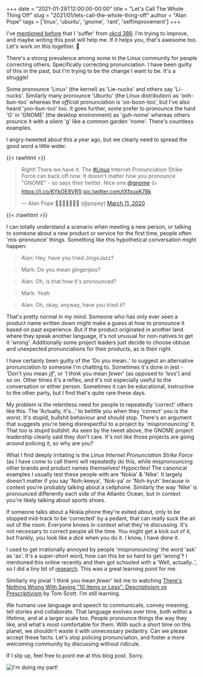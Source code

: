 +++
date = "2021-01-29T12:00:00-00:00"
title = "Let's Call The Whole Thing Off"
slug = "2021/01/lets-call-the-whole-thing-off"
author = "Alan Pope"
tags = ['linux', 'ubuntu', 'gnome', 'rant', 'selfimprovement']
+++

I've [mentioned before](/blog/2021/01/distrowatch-is-not-a-measure-of-popularity/) that I 'suffer' from [xkcd 386](https://xkcd.com/386). I'm trying to improve, and maybe writing this post will help me. If it helps you, that's awesome too. Let's work on this together. 🤝

There's a strong prevalence among some in the Linux community for people correcting others. Specifically correcting pronunciation. I have been guilty of this in the past, but I'm trying to be the change I want to be. It's a struggle!

Some pronounce 'Linux' (the kernel) as 'Lie-nucks' and others say 'Li-nucks'. Similarly many pronounce 'Ubuntu' (the Linux distribution) as 'ooh-bun-too' whereas the *official* pronunciation is 'oo-boon-too', but I've also heard 'yoo-bun-too' too. It goes further, some prefer to pronounce the hard 'G' in 'GNOME' (the desktop environment) as 'guh-nome' whereas others prounce it with a silent 'g' like a common garden 'nome'. There's countless examples.

I angry-tweeted about this a year ago, but we clearly need to spread the good word a little wider.

{{< rawhtml >}}
<blockquote class="twitter-tweet"><p lang="en" dir="ltr">Right! There we have it. The <a href="https://twitter.com/hashtag/Linux?src=hash&amp;ref_src=twsrc%5Etfw">#Linux</a> Internet Pronunciation Strike Force can back off now. It doesn&#39;t matter how you pronounce &quot;GNOME&quot; - so says their twitter. Nice one <a href="https://twitter.com/gnome?ref_src=twsrc%5Etfw">@gnome</a> 👍<a href="https://t.co/6YkOE8VR1I">https://t.co/6YkOE8VR1I</a> <a href="https://t.co/tXfxuxK78k">pic.twitter.com/tXfxuxK78k</a></p>&mdash; Alan Pope 🍺🐧🐱🇬🇧🇪🇺 (@popey) <a href="https://twitter.com/popey/status/1237873791146938375?ref_src=twsrc%5Etfw">March 11, 2020</a></blockquote> <script async src="https://platform.twitter.com/widgets.js" charset="utf-8"></script>
{{< /rawhtml >}}

I can totally understand a scenario when meeting a new person, or talking to someone about a new product or service for the first time, people often 'mis-pronounce' things. Something like this hypothetical conversation might happen:

> Alan: Hey, have you tried JingoJazz?

> Mark: Do you mean gingerjass?

> Alan: Oh, is that how it's pronounced?

> Mark: Yeah

> Alan: Oh, okay, anyway, have you tried it?

That's pretty normal in my mind. Someone who has only ever seen a product name written down might make a guess at how to pronounce it based on past experience. But if the product originated in another land where they speak another language, it's not unusual for non-natives to get it 'wrong'. Additionally some project leaders just decide to choose obtuse and unexpected pronunciations for their products, as is their right.

I have certainly been guilty of the 'Do you mean..' to suggest an alternative pronunciation to someone I'm chatting to. Sometimes it's done in jest - 'Don't you mean *jif*', or 'I think you mean *fewer*' (as opposed to '*less*') and so on. Other times it's a reflex, and it's not especially useful to the conversation or either person. Sometimes it can be educational, instructive to the other party, but I find that's quite rare these days. 

My problem is the relentless need for people to repeatedly 'correct' others like this. The 'Actually, it's...' to belittle you when they 'correct' you is the worst. It's stupid, bullshit behaviour and should stop. There's an argument that suggests you're being disrespectful to a project by 'mispronouncing' it. That too is stupid bullshit. As seen by the tweet above, the GNOME project leadership clearly said they don't care. It's not like those projects are going around policing it, so why are you? 

What I find deeply irritating is the *Linux Internet Pronunciation Strike Force* (as I have come to call them) will repeatedly do this, while mispronouncing other brands and product names themselves! Hypocrites! The canonical examples I usually test these people with are 'Nokia' & 'Nike'. It largely doesn't matter if you say 'Noh-keeya', 'Nok-ya' or 'Noh-kyuh' because in context you're probably talking about a cellphone. Similarly the way 'Nike' is pronounced differently each side of the Atlantic Ocean, but in context you're likely talking about sports shoes.

If someone talks about a Nokia phone they're exited about, only to be stopped mid-track to be 'corrected' by a pedant, that can really suck the air out of the room. Everyone knows in-context what they're discussing. It's not necessary to correct people all the time. You might get a kick out of it, but frankly, you look like a *dick* when you do it. I know, I have done it.

I used to get irrationally annoyed by people 'mispronouncing' the word 'ask' as 'ax'. It's a super-short word, how can this be so hard to get 'wrong'‽ I mentioned this online recently and then got schooled with a 'Well, actually..', so I did a tiny bit of [research](https://www.npr.org/sections/codeswitch/2013/12/03/248515217/why-chaucer-said-ax-instead-of-ask-and-why-some-still-do). This was a great learning point for me.

Similarly my jovial 'I think you mean *fewer*' led me to watching [There's Nothing Wrong With Saying "10 Items or Less": Descriptivism vs Prescriptivism](https://www.youtube.com/watch?v=2qT8ZYewYEY) by Tom Scott. I'm still learning.

We humans use language and speech to communicate, convey meaning, tell stories and collaborate. That language evolves over time, both within a lifetime, and at a larger scale too. People pronounce things the way they like, and what's most comfortable for them. With such a short time on this planet, we shouldn't waste it with unnecessary pedantry. Can we please accept these facts. Let's stop policing pronunciation, and foster a more welcoming community by discussing without ridicule.

If I slip up, feel free to point me at this blog post. Sorry.

![I'm doing my part!](/images/2021-01-18/mypart.gif)
